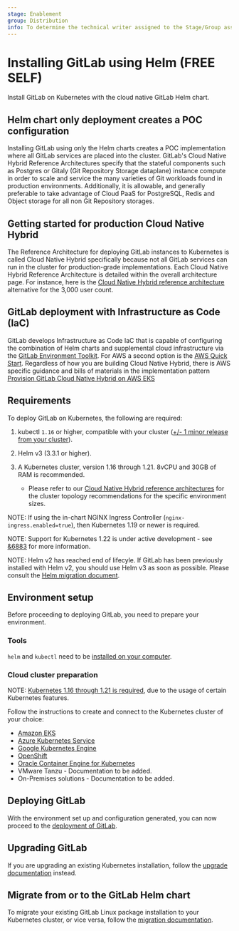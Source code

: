 ```yaml
---
stage: Enablement
group: Distribution
info: To determine the technical writer assigned to the Stage/Group associated with this page, see https://about.gitlab.com/handbook/engineering/ux/technical-writing/#designated-technical-writers
---
```


# Installing GitLab using Helm **(FREE SELF)**

Install GitLab on Kubernetes with the cloud native GitLab Helm chart.

## Helm chart only deployment creates a POC configuration

Installing GitLab using only the Helm charts creates a POC implementation where all GitLab services are placed into the cluster. GitLab's Cloud Native Hybrid Reference Architectures specify that the stateful components such as Postgres or Gitaly (Git Repository Storage dataplane) instance compute in order to scale and service the many varieties of Git workloads found in production environments. Additionally, it is allowable, and generally preferable to take advantage of Cloud PaaS for PostgreSQL, Redis and Object storage for all non Git Repository storages.

## Getting started for production Cloud Native Hybrid

The Reference Architecture for deploying GitLab instances to Kubernetes is called Cloud Native Hybrid specifically because not all GitLab services can run in the cluster for production-grade implementations. Each Cloud Native Hybrid Reference Architecture is detailed within the overall architecture page. For instance, here is the [Cloud Native Hybrid reference architecture](https://docs.gitlab.com/ee/administration/reference_architectures/3k_users.html#cloud-native-hybrid-reference-architecture-with-helm-charts-alternative) alternative for the 3,000 user count.

## GitLab deployment with Infrastructure as Code (IaC)

GitLab develops Infrastructure as Code IaC that is capable of configuring the combination of Helm charts and supplemental cloud infrastructure via the [GitLab Environment Toolkit](https://gitlab.com/gitlab-org/quality/gitlab-environment-toolkit). For AWS a second option is the [AWS Quick Start](https://docs.gitlab.com/ee/install/aws/gitlab_hybrid_on_aws.html#available-infrastructure-as-code-for-gitlab-cloud-native-hybrid). Regardless of how you are building Cloud Native Hybrid, there is AWS specific guidance and bills of materials in the implementation pattern [Provision GitLab Cloud Native Hybrid on AWS EKS](https://docs.gitlab.com/ee/install/aws/gitlab_hybrid_on_aws.html)

## Requirements

To deploy GitLab on Kubernetes, the following are required:

1. kubectl `1.16` or higher, compatible with your cluster
   ([+/- 1 minor release from your cluster](https://kubernetes.io/docs/tasks/tools/)).
1. Helm v3 (3.3.1 or higher).
1. A Kubernetes cluster, version 1.16 through 1.21. 8vCPU and 30GB of RAM is recommended.

    - Please refer to our [Cloud Native Hybrid reference architectures](https://docs.gitlab.com/ee/administration/reference_architectures/#available-reference-architectures) for the cluster topology recommendations for the specific environment sizes.

NOTE:
If using the in-chart NGINX Ingress Controller (`nginx-ingress.enabled=true`),
then Kubernetes 1.19 or newer is required.

NOTE:
Support for Kubernetes 1.22 is under active development - see
[&6883](https://gitlab.com/groups/gitlab-org/-/epics/6883) for more information.

NOTE:
Helm v2 has reached end of lifecyle. If GitLab has been previously installed
with Helm v2, you should use Helm v3 as soon as possible. Please consult
the [Helm migration document](migration/helm.md).

## Environment setup

Before proceeding to deploying GitLab, you need to prepare your environment.

### Tools

`helm` and `kubectl` need to be [installed on your computer](tools.md).

### Cloud cluster preparation

NOTE:
[Kubernetes 1.16 through 1.21 is required](#requirements), due to the usage of certain
Kubernetes features.

Follow the instructions to create and connect to the Kubernetes cluster of your
choice:

- [Amazon EKS](cloud/eks.md)
- [Azure Kubernetes Service](cloud/aks.md)
- [Google Kubernetes Engine](cloud/gke.md)
- [OpenShift](cloud/openshift.md)
- [Oracle Container Engine for Kubernetes](cloud/oke.md)
- VMware Tanzu - Documentation to be added.
- On-Premises solutions - Documentation to be added.

## Deploying GitLab

With the environment set up and configuration generated, you can now proceed to
the [deployment of GitLab](deployment.md).

## Upgrading GitLab

If you are upgrading an existing Kubernetes installation, follow the
[upgrade documentation](upgrade.md) instead.

## Migrate from or to the GitLab Helm chart

To migrate your existing GitLab Linux package installation to your Kubernetes cluster,
or vice versa, follow the [migration documentation](migration/index.md).
